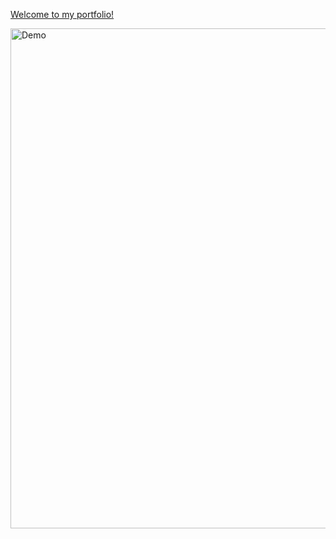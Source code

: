 [Welcome to my portfolio!](https://duong-28.github.io/lucy-portfolio/)

<img src="photos/demo.png" alt="Demo" width="800"/>